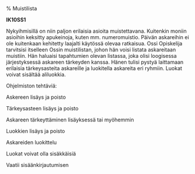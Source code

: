 % Muistilista
<!-- Arvosanamaksimi: 5 -->
<!-- Vaikeustaso: Keskitasoa -->

**IK10SS1**

Nykyihmisillä on niin paljon erilaisia asioita muistettavana. Kuitenkin
moniin asioihin keksitty apukeinoja, kuten mm. numeromuistio. Päivän
askareihin ei ole kuitenkaan kehitetty laajalti käytössä olevaa ratkaisua.
Ossi Opiskelija tarvitsisi itselleen Ossin muistilistan, johon hän voisi
listata askareitaan muistiin. Hän haluaisi tapahtumien olevan listassa,
joka olisi loogisessa järjestyksessä askareen tärkeyden kanssa. Hänen tulisi
pystyä laittamaan erilaisia tärkeysasteita askareille ja luokitella
askareita eri ryhmiin. Luokat voivat sisältää aliluokkia.

Ohjelmiston tehtäviä:

Askereen lisäys ja poisto

Tärkeysasteen lisäys ja poisto

Askareen tärkeyttäminen lisäyksessä tai myöhemmin

Luokkien lisäys ja poisto

Askareiden luokittelu

Luokat voivat olla sisäkkäisiä

Vaatii sisäänkirjautumisen
